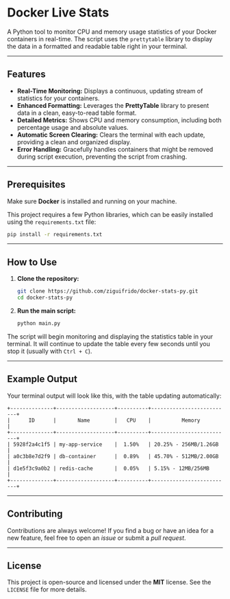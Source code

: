 # Docker Live Stats

A Python tool to monitor CPU and memory usage statistics of your Docker containers in real-time. The script uses the `prettytable` library to display the data in a formatted and readable table right in your terminal.

-----

## Features

  * **Real-Time Monitoring:** Displays a continuous, updating stream of statistics for your containers.
  * **Enhanced Formatting:** Leverages the **PrettyTable** library to present data in a clean, easy-to-read table format.
  * **Detailed Metrics:** Shows CPU and memory consumption, including both percentage usage and absolute values.
  * **Automatic Screen Clearing:** Clears the terminal with each update, providing a clean and organized display.
  * **Error Handling:** Gracefully handles containers that might be removed during script execution, preventing the script from crashing.

-----

## Prerequisites

Make sure **Docker** is installed and running on your machine.

This project requires a few Python libraries, which can be easily installed using the `requirements.txt` file:

```bash
pip install -r requirements.txt
```

-----

## How to Use

1.  **Clone the repository:**
    ```bash
    git clone https://github.com/ziguifrido/docker-stats-py.git
    cd docker-stats-py
    ```
2.  **Run the main script:**
    ```bash
    python main.py
    ```

The script will begin monitoring and displaying the statistics table in your terminal. It will continue to update the table every few seconds until you stop it (usually with `Ctrl + C`).

-----

## Example Output

Your terminal output will look like this, with the table updating automatically:

```
+--------------+-------------------+----------+--------------------------+
|      ID      |       Name        |   CPU    |          Memory          |
+--------------+-------------------+----------+--------------------------+
| 5928f2a4c1f5 | my-app-service    |  1.50%   | 20.25% - 256MB/1.26GB    |
| a0c3b8e7d2f9 | db-container      |  0.89%   | 45.70% - 512MB/2.00GB    |
| d1e5f3c9a0b2 | redis-cache       |  0.05%   | 5.15% - 12MB/256MB       |
+--------------+-------------------+----------+--------------------------+
```

-----

## Contributing

Contributions are always welcome\! If you find a bug or have an idea for a new feature, feel free to open an *issue* or submit a *pull request*.

-----

## License

This project is open-source and licensed under the **MIT** license. See the `LICENSE` file for more details.